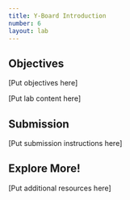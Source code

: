 ```yaml
---
title: Y-Board Introduction
number: 6
layout: lab
---
```


## Objectives

[Put objectives here]

[Put lab content here]

## Submission

[Put submission instructions here]

## Explore More!

[Put additional resources here]
